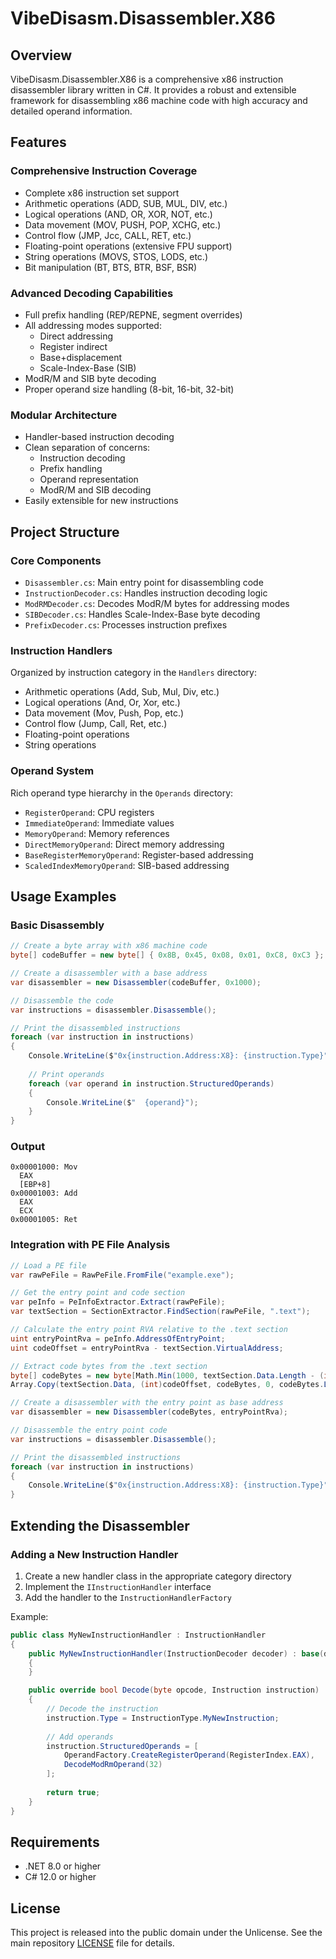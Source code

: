 # VibeDisasm.Disassembler.X86

## Overview
VibeDisasm.Disassembler.X86 is a comprehensive x86 instruction disassembler library written in C#. It provides a robust and extensible framework for disassembling x86 machine code with high accuracy and detailed operand information.

## Features

### Comprehensive Instruction Coverage
- Complete x86 instruction set support
- Arithmetic operations (ADD, SUB, MUL, DIV, etc.)
- Logical operations (AND, OR, XOR, NOT, etc.)
- Data movement (MOV, PUSH, POP, XCHG, etc.)
- Control flow (JMP, Jcc, CALL, RET, etc.)
- Floating-point operations (extensive FPU support)
- String operations (MOVS, STOS, LODS, etc.)
- Bit manipulation (BT, BTS, BTR, BSF, BSR)

### Advanced Decoding Capabilities
- Full prefix handling (REP/REPNE, segment overrides)
- All addressing modes supported:
  - Direct addressing
  - Register indirect
  - Base+displacement
  - Scale-Index-Base (SIB)
- ModR/M and SIB byte decoding
- Proper operand size handling (8-bit, 16-bit, 32-bit)

### Modular Architecture
- Handler-based instruction decoding
- Clean separation of concerns:
  - Instruction decoding
  - Prefix handling
  - Operand representation
  - ModR/M and SIB decoding
- Easily extensible for new instructions

## Project Structure

### Core Components
- `Disassembler.cs`: Main entry point for disassembling code
- `InstructionDecoder.cs`: Handles instruction decoding logic
- `ModRMDecoder.cs`: Decodes ModR/M bytes for addressing modes
- `SIBDecoder.cs`: Handles Scale-Index-Base byte decoding
- `PrefixDecoder.cs`: Processes instruction prefixes

### Instruction Handlers
Organized by instruction category in the `Handlers` directory:
- Arithmetic operations (Add, Sub, Mul, Div, etc.)
- Logical operations (And, Or, Xor, etc.)
- Data movement (Mov, Push, Pop, etc.)
- Control flow (Jump, Call, Ret, etc.)
- Floating-point operations
- String operations

### Operand System
Rich operand type hierarchy in the `Operands` directory:
- `RegisterOperand`: CPU registers
- `ImmediateOperand`: Immediate values
- `MemoryOperand`: Memory references
- `DirectMemoryOperand`: Direct memory addressing
- `BaseRegisterMemoryOperand`: Register-based addressing
- `ScaledIndexMemoryOperand`: SIB-based addressing

## Usage Examples

### Basic Disassembly
```csharp
// Create a byte array with x86 machine code
byte[] codeBuffer = new byte[] { 0x8B, 0x45, 0x08, 0x01, 0xC8, 0xC3 };

// Create a disassembler with a base address
var disassembler = new Disassembler(codeBuffer, 0x1000);

// Disassemble the code
var instructions = disassembler.Disassemble();

// Print the disassembled instructions
foreach (var instruction in instructions)
{
    Console.WriteLine($"0x{instruction.Address:X8}: {instruction.Type}");
    
    // Print operands
    foreach (var operand in instruction.StructuredOperands)
    {
        Console.WriteLine($"  {operand}");
    }
}
```

### Output
```
0x00001000: Mov
  EAX
  [EBP+8]
0x00001003: Add
  EAX
  ECX
0x00001005: Ret
```

### Integration with PE File Analysis
```csharp
// Load a PE file
var rawPeFile = RawPeFile.FromFile("example.exe");

// Get the entry point and code section
var peInfo = PeInfoExtractor.Extract(rawPeFile);
var textSection = SectionExtractor.FindSection(rawPeFile, ".text");

// Calculate the entry point RVA relative to the .text section
uint entryPointRva = peInfo.AddressOfEntryPoint;
uint codeOffset = entryPointRva - textSection.VirtualAddress;

// Extract code bytes from the .text section
byte[] codeBytes = new byte[Math.Min(1000, textSection.Data.Length - (int)codeOffset)];
Array.Copy(textSection.Data, (int)codeOffset, codeBytes, 0, codeBytes.Length);

// Create a disassembler with the entry point as base address
var disassembler = new Disassembler(codeBytes, entryPointRva);

// Disassemble the entry point code
var instructions = disassembler.Disassemble();

// Print the disassembled instructions
foreach (var instruction in instructions)
{
    Console.WriteLine($"0x{instruction.Address:X8}: {instruction.Type}");
}
```

## Extending the Disassembler

### Adding a New Instruction Handler
1. Create a new handler class in the appropriate category directory
2. Implement the `IInstructionHandler` interface
3. Add the handler to the `InstructionHandlerFactory`

Example:
```csharp
public class MyNewInstructionHandler : InstructionHandler
{
    public MyNewInstructionHandler(InstructionDecoder decoder) : base(decoder)
    {
    }

    public override bool Decode(byte opcode, Instruction instruction)
    {
        // Decode the instruction
        instruction.Type = InstructionType.MyNewInstruction;
        
        // Add operands
        instruction.StructuredOperands = [
            OperandFactory.CreateRegisterOperand(RegisterIndex.EAX),
            DecodeModRmOperand(32)
        ];
        
        return true;
    }
}
```

## Requirements
- .NET 8.0 or higher
- C# 12.0 or higher

## License
This project is released into the public domain under the Unlicense. See the main repository [LICENSE](../LICENSE) file for details.

